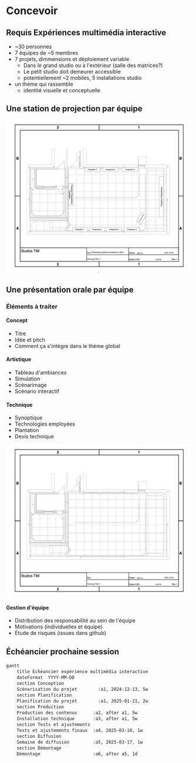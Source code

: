 # Concevoir

## Requis Expériences multimédia interactive

* ~30 personnes 
* 7 équipes de ~5 membres
* 7 projets, dimmensions et déploiement variable
    * Dans le grand studio ou à l'extérieur (salle des matrices?)
    * Le petit studio doit demeurer accessible
    * potentiellement ~2 mobiles, 5 installations studio
* un thème qui rassemble 
    * identité visuelle et conceptuelle

## Une station de projection par équipe

![espaces de projection disponible](./presentations_2024.drawio.png)

## Une présentation orale par équipe  

### Éléments à traiter

#### Concept
* Titre 
* Idée et pitch 
* Comment ça s'intègre dans le thème global


#### Artistique

* Tableau d'ambiances
* Simulation
* Scénarimage
* Scénario interactif


#### Technique 

* Synoptique
* Technologies employées
* Plantation 
* Devis technique

![Plantation à modifier pour le Gstudio](./grand_studio_cad.drawio.png)


#### Gestion d'équipe

* Distribution des responsabilité au sein de l'équipe
* Motivations (individuelles et équipe)
* Étude de risques (issues dans github)

##  Échéancier prochaine session

```mermaid
gantt
    title Échéancier expérience multimédia interactive
    dateFormat  YYYY-MM-DD
    section Conception
    Scénarisation du projet        :a1, 2024-12-13, 5w
    section Planification
    Planification du projet        :a1, 2025-01-21, 2w
    section Production
    Production des contenus      :a2, after a1, 5w
    Installation technique       :a3, after a1, 5w
    section Tests et ajustements
    Tests et ajustements finaux  :a4, 2025-03-10, 1w
    section Diffusion
    Semaine de diffusion         :a5, 2025-03-17, 1w
    section Démontage
    Démontage                    :a6, after a5, 1d
```

